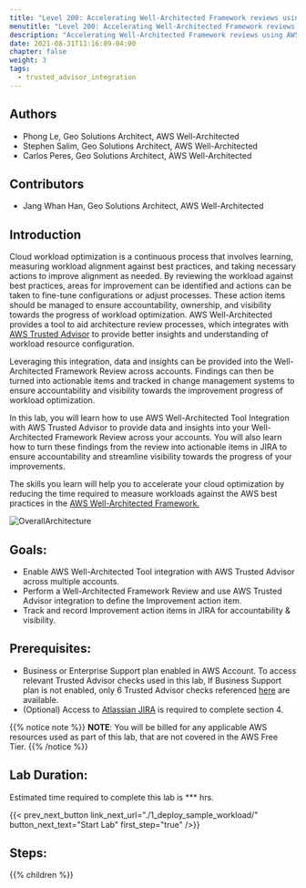 ```yaml
---
title: "Level 200: Accelerating Well-Architected Framework reviews using AWS Trusted Advisor & JIRA"
menutitle: "Level 200: Accelerating Well-Architected Framework reviews using AWS Trusted Advisor & JIRA"
description: "Accelerating Well-Architected Framework reviews using AWS Trusted Advisor & JIRA"
date: 2021-08-31T11:16:09-04:00
chapter: false
weight: 3
tags:
  - trusted_advisor_integration
---
```

## Authors

* Phong Le, Geo Solutions Architect, AWS Well-Architected
* Stephen Salim, Geo Solutions Architect, AWS Well-Architected
* Carlos Peres, Geo Solutions Architect, AWS Well-Architected

## Contributors
* Jang Whan Han, Geo Solutions Architect, AWS Well-Architected

## Introduction


Cloud workload optimization is a continuous process that involves learning, measuring workload alignment against best practices, and taking necessary actions to improve alignment as needed. By reviewing the workload against best practices, areas for improvement can be identified and actions can be taken to fine-tune configurations or adjust processes. These action items should be managed to ensure accountability, ownership, and visibility towards the progress of workload optimization. AWS Well-Architected provides a tool to aid architecture review processes, which integrates with [AWS Trusted Advisor](https://aws.amazon.com/premiumsupport/technology/trusted-advisor/) to provide better insights and understanding of workload resource configuration.

Leveraging this integration, data and insights can be provided into the Well-Architected Framework Review across accounts. Findings can then be turned into actionable items and tracked in change management systems to ensure accountability and visibility towards the improvement progress of workload optimization.

In this lab, you will learn how to use AWS Well-Architected Tool Integration with AWS Trusted Advisor to provide data and insights into your Well-Architected Framework Review across your accounts. You will also learn how to turn these findings from the review into actionable items in JIRA to ensure accountability and streamline visibility towards the progress of your improvements.

The skills you learn will help you to accelerate your cloud optimization by reducing the time required to measure workloads against the AWS best practices in the [AWS Well-Architected Framework.](https://aws.amazon.com/architecture/well-architected/)


![OverallArchitecture](/watool/200_Accelerating_Well_Architected_Framework_Reviews_using_integrated_AWS_Trusted_Advisor_insights/Images/overall_architecture_00.png)


## Goals:

* Enable AWS Well-Architected Tool integration with AWS Trusted Advisor across multiple accounts.
* Perform a Well-Architected Framework Review and use AWS Trusted Advisor integration to define the Improvement action item.
* Track and record Improvement action items in JIRA for accountability & visibility.

## Prerequisites:

* Business or Enterprise Support plan enabled in AWS Account.
  To access relevant Trusted Advisor checks used in this lab, If  Business Support plan is not enabled, only 6 Trusted Advisor checks referenced [here](https://docs.aws.amazon.com/awssupport/latest/user/trusted-advisor-check-reference.html) are available.
* (Optional) Access to [Atlassian JIRA](https://www.atlassian.com/software/jira) is required to complete section 4.

{{% notice note %}}
**NOTE**: You will be billed for any applicable AWS resources used as part of this lab, that are not covered in the AWS Free Tier.
{{% /notice %}}

## Lab Duration:
Estimated time required to complete this lab is *** hrs.

{{< prev_next_button link_next_url="./1_deploy_sample_workload/" button_next_text="Start Lab" first_step="true" />}}

## Steps:
{{% children  %}}
